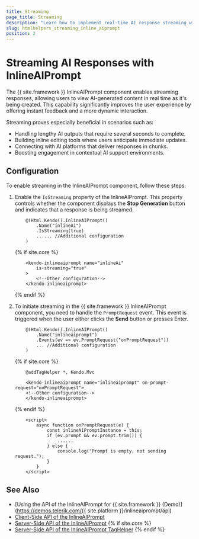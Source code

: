 ```yaml
---
title: Streaming
page_title: Streaming
description: "Learn how to implement real-time AI response streaming with the Telerik UI for {{ site.framework }} InlineAIPrompt component."
slug: htmlhelpers_streaming_inline_aiprompt
position: 2
---
```


# Streaming AI Responses with InlineAIPrompt

The {{ site.framework }} InlineAIPrompt component enables streaming responses, allowing users to view AI-generated content in real time as it's being created. This capability significantly improves the user experience by offering instant feedback and a more dynamic interaction.

Streaming proves especially beneficial in scenarios such as:

- Handling lengthy AI outputs that require several seconds to complete.
- Building inline editing tools where users anticipate immediate updates.
- Connecting with AI platforms that deliver responses in chunks.
- Boosting engagement in contextual AI support environments.

## Configuration

To enable streaming in the InlineAIPrompt component, follow these steps:

1. Enable the `IsStreaming` property of the InlineAIPrompt. This property controls whether the component displays the **Stop Generation** button and indicates that a response is being streamed.

    ```HtmlHelper
        @(Html.Kendo().InlineAIPrompt()
            .Name("inlineAi")
            .IsStreaming(true)
            ...... //Additional configuration
        )
    ```
    {% if site.core %}
    ```TagHelper
        <kendo-inlineaiprompt name="inlineAi"
            is-streaming="true"
        >
            <!--Other configuration-->
        </kendo-inlineaiprompt>
    ```
    {% endif %}

1. To initiate streaming in the {{ site.framework }} InlineAIPrompt component, you need to handle the `PromptRequest` event. This event is triggered when the user either clicks the **Send** button or presses Enter.

    ```HtmlHelper
        @(Html.Kendo().InlineAIPrompt()
            .Name("inlineaiprompt")
            .Events(ev => ev.PromptRequest("onPromptRequest"))
            ... //Additional configuration
        )
    ```
    {% if site.core %}
    ```TagHelper
        @addTagHelper *, Kendo.Mvc

        <kendo-inlineaiprompt name="inlineaiprompt" on-prompt-request="onPromptRequest">
        <!--Other configuration-->
        </kendo-inlineaiprompt>
    ```
    {% endif %}
    ```JS scripts
        <script>
            async function onPromptRequest(e) {
                const inlineAiPromptInstance = this;
                if (ev.prompt && ev.prompt.trim()) {
                    ......
                } else {
                    console.log("Prompt is empty, not sending request.");
                }
            }
        </script>
    ```

## See Also

* [Using the API of the InlineAIPrompt for {{ site.framework }} (Demo)](https://demos.telerik.com/{{ site.platform }}/inlineaiprompt/api)
* [Client-Side API of the InlineAIPrompt](https://docs.telerik.com/kendo-ui/api/javascript/ui/inlineaiprompt)
* [Server-Side API of the InlineAIPrompt](/api/inlineaiprompt)
{% if site.core %}
* [Server-Side API of the InlineAIPrompt TagHelper](/api/taghelpers/inlineaiprompt)
{% endif %}